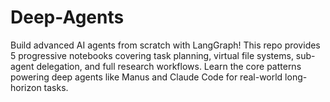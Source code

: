 # Deep-Agents
Build advanced AI agents from scratch with LangGraph! This repo provides 5 progressive notebooks covering task planning, virtual file systems, sub-agent delegation, and full research workflows. Learn the core patterns powering deep agents like Manus and Claude Code for real-world long-horizon tasks.
